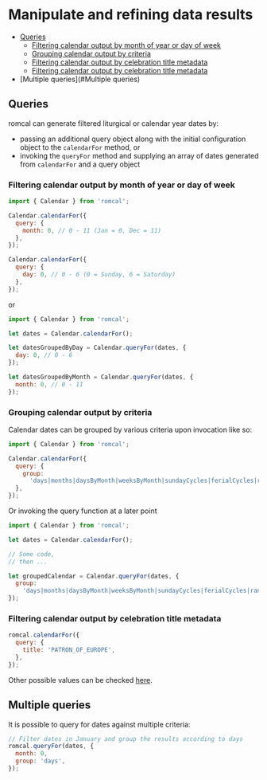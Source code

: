 # Manipulate and refining data results

- [Queries](#queries)
  - [Filtering calendar output by month of year or day of week](#filter-by-month-or-day)
  - [Grouping calendar output by criteria](#grouping-by-criteria)
  - [Filtering calendar output by celebration title metadata](#filter-by-title)
  - [Filtering calendar output by celebration title metadata](#filter-by-title)
- [Multiple queries](#Multiple queries)

## Queries

romcal can generate filtered liturgical or calendar year dates by:

- passing an additional query object along with the initial configuration object to the `calendarFor` method, or
- invoking the `queryFor` method and supplying an array of dates generated from `calendarFor` and a query object

### Filtering calendar output by month of year or day of week <a name="filter-by-month-or-day"></a>

```javascript
import { Calendar } from 'romcal';

Calendar.calendarFor({
  query: {
    month: 0, // 0 - 11 (Jan = 0, Dec = 11)
  },
});

Calendar.calendarFor({
  query: {
    day: 0, // 0 - 6 (0 = Sunday, 6 = Saturday)
  },
});
```

or

```javascript
import { Calendar } from 'romcal';

let dates = Calendar.calendarFor();

let datesGroupedByDay = Calendar.queryFor(dates, {
  day: 0, // 0 - 6
});

let datesGroupedByMonth = Calendar.queryFor(dates, {
  month: 0, // 0 - 11
});
```

### Grouping calendar output by criteria <a name="grouping-by-criteria"></a>

Calendar dates can be grouped by various criteria upon invocation like so:

```javascript
import { Calendar } from 'romcal';

Calendar.calendarFor({
  query: {
    group:
      'days|months|daysByMonth|weeksByMonth|sundayCycles|ferialCycles|ranks|liturgicalSeasons|liturgicalColors|psalterWeeks',
  },
});
```

Or invoking the query function at a later point

```javascript
import { Calendar } from 'romcal';

let dates = Calendar.calendarFor();

// Some code,
// then ...

let groupedCalendar = Calendar.queryFor(dates, {
  group:
    'days|months|daysByMonth|weeksByMonth|sundayCycles|ferialCycles|ranks|liturgicalSeasons|liturgicalColors|psalterWeeks',
});
```

### Filtering calendar output by celebration title metadata <a name="filter-by-title"></a>

```javascript
romcal.calendarFor({
  query: {
    title: 'PATRON_OF_EUROPE',
  },
});
```

Other possible values can be checked [here](#titles).

## Multiple queries

It is possible to query for dates against multiple criteria:

```javascript
// Filter dates in January and group the results according to days
romcal.queryFor(dates, {
  month: 0,
  group: 'days',
});
```
